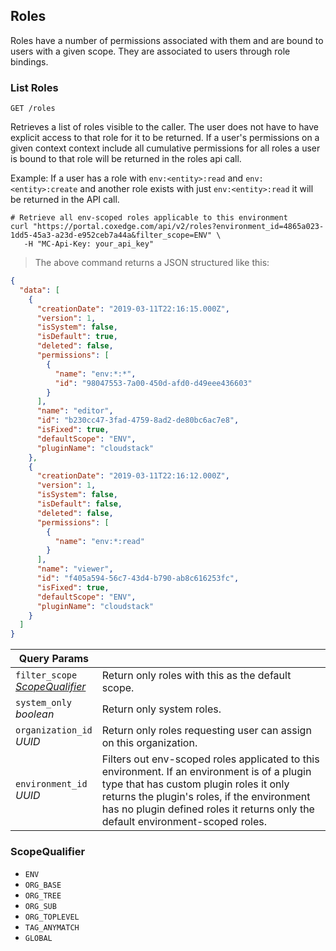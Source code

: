 ## Roles

Roles have a number of permissions associated with them and are bound to users with a given scope. They are associated to users through role bindings.

### List Roles

`GET /roles`

Retrieves a list of roles visible to the caller. The user does not have to have explicit access to that role for it to be returned. If a user's permissions on a given context context include all cumulative permissions for all roles a user is bound to that role will be returned in the roles api call.

Example: If a user has a role with `env:<entity>:read` and `env:<entity>:create` and another role exists with just `env:<entity>:read` it will be returned in the API call.

```shell
# Retrieve all env-scoped roles applicable to this environment
curl "https://portal.coxedge.com/api/v2/roles?environment_id=4865a023-1dd5-45a3-a23d-e952ceb7a44a&filter_scope=ENV" \
   -H "MC-Api-Key: your_api_key"
```

> The above command returns a JSON structured like this:

```json
{
  "data": [
    {
      "creationDate": "2019-03-11T22:16:15.000Z",
      "version": 1,
      "isSystem": false,
      "isDefault": true,
      "deleted": false,
      "permissions": [
        {
          "name": "env:*:*",
          "id": "98047553-7a00-450d-afd0-d49eee436603"
        }
      ],
      "name": "editor",
      "id": "b230cc47-3fad-4759-8ad2-de80bc6ac7e8",
      "isFixed": true,
      "defaultScope": "ENV",
      "pluginName": "cloudstack"
    },
    {
      "creationDate": "2019-03-11T22:16:12.000Z",
      "version": 1,
      "isSystem": false,
      "isDefault": false,
      "deleted": false,
      "permissions": [
        {
          "name": "env:*:read"
        }
      ],
      "name": "viewer",
      "id": "f405a594-56c7-43d4-b790-ab8c616253fc",
      "isFixed": true,
      "defaultScope": "ENV",
      "pluginName": "cloudstack"
    }
  ]
}
```

| Query Params                                                          | &nbsp;                                                                                                                                                                                                                                                                   |
| --------------------------------------------------------------------- | ------------------------------------------------------------------------------------------------------------------------------------------------------------------------------------------------------------------------------------------------------------------------ |
| `filter_scope`<br/>_[ScopeQualifier](#administration-scopequalifier)_ | Return only roles with this as the default scope.                                                                                                                                                                                                                        |
| `system_only`<br/>_boolean_                                           | Return only system roles.                                                                                                                                                                                                                                                |
| `organization_id`<br/>_UUID_                                          | Return only roles requesting user can assign on this organization.                                                                                                                                                                                                       |
| `environment_id`<br/>_UUID_                                           | Filters out env-scoped roles applicated to this environment. If an environment is of a plugin type that has custom plugin roles it only returns the plugin's roles, if the environment has no plugin defined roles it returns only the default environment-scoped roles. |

### ScopeQualifier

- `ENV`
- `ORG_BASE`
- `ORG_TREE`
- `ORG_SUB`
- `ORG_TOPLEVEL`
- `TAG_ANYMATCH`
- `GLOBAL`
